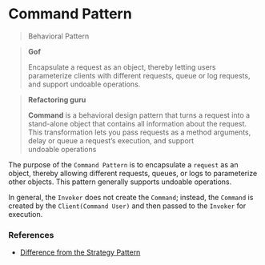 # Command Pattern

> Behavioral Pattern

> **Gof**
>
> Encapsulate a request as an object, thereby letting users parameterize clients with different requests, queue or log requests, and support undoable operations.

> **Refactoring guru**
>
> **Command** is a behavioral design pattern that turns a request into a stand-alone object that contains all information about the request. This transformation lets you pass requests as a method arguments, delay or queue a request’s execution, and support undoable operations

The purpose of the `Command Pattern` is to encapsulate a `request` as an object, thereby allowing different requests, queues, or logs to parameterize other objects. This pattern generally supports undoable operations.

In general, the `Invoker` does not create the `Command`; instead, the `Command` is created by the `Client(Command User)` and then passed to the `Invoker` for execution.

### References
- [Difference from the Strategy Pattern](../README.md#the-difference-between-command-and-strategy)
